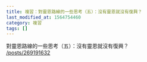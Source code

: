 ```yaml
---
title: 複習：對靈恩路線的一些思考（五）：沒有靈恩就沒有復興？
last_modified_at: 1564754460
category: 複習
tags: []
---
```


<p>對靈恩路線的一些思考（五）：沒有靈恩就沒有復興？<br>
<a href="/posts/269191632" target="_blank">/posts/269191632</a></p>

<p>&nbsp;</p>

